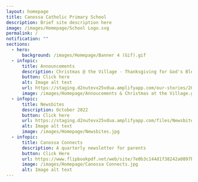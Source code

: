 ```yaml
---
layout: homepage
title: Canossa Catholic Primary School
description: Brief site description here
image: /images/Homepage/School Logo.svg
permalink: /
notification: ""
sections:
  - hero:
      background: /images/Homepage/Banner 4 (Gif).gif
  - infopic:
      title: Announcements
      description: Christmas @ the Village - Thanksgiving for God's Blessings
      button: Click here
      alt: Image alt text
      url: https://staging.d2nutevx25vdua.amplifyapp.com/our-stories/2022-Events/permalink/Christmas-at-the-Village/
      image: /images/Homepage/Annoucements & Christmas at the Village.gif
  - infopic:
      title: Newsbites
      description: October 2022
      button: Click here
      url: https://staging.d2nutevx25vdua.amplifyapp.com/files/Newsbites/Canossa%20Newsbites%20-%20October%202022.pdf
      alt: Image alt text
      image: /images/Homepage/Newsbites.jpg
  - infopic:
      title: Canossa Connects
      description: A quarterly newsletter for parents
      button: Click Here
      url: https://www.flipbookpdf.net/web/site/7e0b3c144d1f38242a0897bceff754e4c1e5c010202212.pdf.html
      image: /images/Homepage/Canossa Connects.jpg
      alt: Image alt text
---
```

